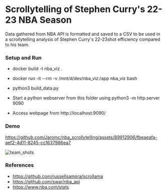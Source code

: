 # Scrollytelling of Stephen Curry's 22-23 NBA Season #

Data gathered from NBA API is formatted and saved to a CSV to be used in a scrollytelling analysis of Stephen Curry's 22-23shot efficiency compared to his team.

### Setup and Run ###

* docker build -t nba_viz .
* docker run -it --rm -v /mnt/d/dev/nba_viz:/app nba_viz bash
* python3 build_data.py

* Start a python webserver from this folder using python3 -m http.server 9090
* Access webpage from http://localhost:9090/

### Demo ###
https://github.com/Jaromc/nba_scrollytelling/assets/89912906/fbeaeafa-aef2-4d11-8245-cc1637986ea7

![team_shots](https://github.com/Jaromc/nba_scrollytelling/assets/89912906/82ede5ff-c9d4-4acf-be80-f1d9362a66b3)


### References ###
* https://github.com/russellsamora/scrollama
* https://github.com/swar/nba_api
* https://www.nba.com/stats
